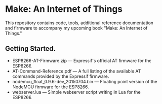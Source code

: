 # Make: An Internet of Things

This repository contains code, tools, additional reference documentation and firmware to accompany my upcoming book "Make: An Internet of Things."

## Getting Started.

* ESP8266-AT-Firmware.zip — Expressif's official AT firmware for the ESP8266.
* AT-Command-Reference.pdf — A full listing of the available AT commands provided by the Expressif firmware.
* nodemcu_float_0.9.6-dev_20150704.bin — Floating point version of the NodeMCU firmware for the ESP8266.
* webserver.lua — Simple webserver script writing in Lua for the ESP8266.
